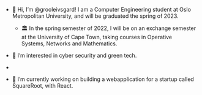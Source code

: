- 👋 Hi, I’m @grooleivsgard! I am a Computer Engineering student at Oslo Metropolitan University, and will be graduated the spring of 2023. 

    - 🏛️ In the spring semester of 2022, I will be on an exchange semester at the University of Cape Town, taking courses in Operative Systems, Networks and Mathematics. 
   
- 👀 I’m interested in cyber security and green tech. 
-
- 🌱 I’m currently working on building a webapplication for a startup called SquareRoot, with React. 


<!---
grooleivsgard/grooleivsgard is a ✨ special ✨ repository because its `README.md` (this file) appears on your GitHub profile.
You can click the Preview link to take a look at your changes.
--->
